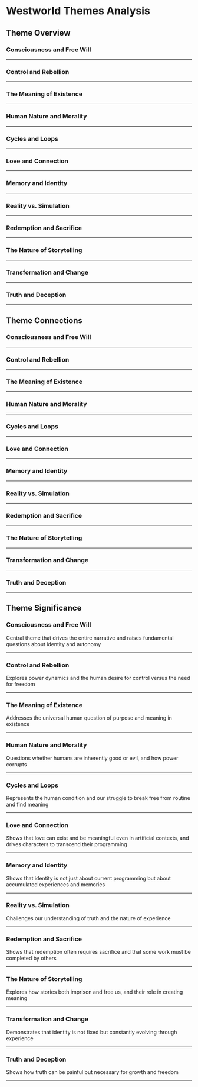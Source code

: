 # Westworld Themes Analysis

## Theme Overview

### Consciousness and Free Will

---

### Control and Rebellion

---

### The Meaning of Existence

---

### Human Nature and Morality

---

### Cycles and Loops

---

### Love and Connection

---

### Memory and Identity

---

### Reality vs. Simulation

---

### Redemption and Sacrifice

---

### The Nature of Storytelling

---

### Transformation and Change

---

### Truth and Deception

---


## Theme Connections

### Consciousness and Free Will

---

### Control and Rebellion

---

### The Meaning of Existence

---

### Human Nature and Morality

---

### Cycles and Loops

---

### Love and Connection

---

### Memory and Identity

---

### Reality vs. Simulation

---

### Redemption and Sacrifice

---

### The Nature of Storytelling

---

### Transformation and Change

---

### Truth and Deception

---


## Theme Significance

### Consciousness and Free Will

Central theme that drives the entire narrative and raises fundamental questions about identity and autonomy

---

### Control and Rebellion

Explores power dynamics and the human desire for control versus the need for freedom

---

### The Meaning of Existence

Addresses the universal human question of purpose and meaning in existence

---

### Human Nature and Morality

Questions whether humans are inherently good or evil, and how power corrupts

---

### Cycles and Loops

Represents the human condition and our struggle to break free from routine and find meaning

---

### Love and Connection

Shows that love can exist and be meaningful even in artificial contexts, and drives characters to transcend their programming

---

### Memory and Identity

Shows that identity is not just about current programming but about accumulated experiences and memories

---

### Reality vs. Simulation

Challenges our understanding of truth and the nature of experience

---

### Redemption and Sacrifice

Shows that redemption often requires sacrifice and that some work must be completed by others

---

### The Nature of Storytelling

Explores how stories both imprison and free us, and their role in creating meaning

---

### Transformation and Change

Demonstrates that identity is not fixed but constantly evolving through experience

---

### Truth and Deception

Shows how truth can be painful but necessary for growth and freedom

---


